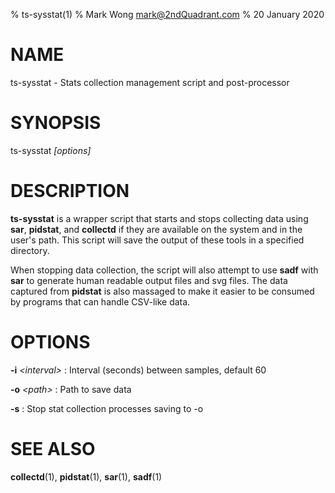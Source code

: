 % ts-sysstat(1)
% Mark Wong <mark@2ndQuadrant.com>
% 20 January 2020

# NAME

ts-sysstat - Stats collection management script and post-processor

# SYNOPSIS

ts-sysstat _\[options\]_

# DESCRIPTION

**ts-sysstat** is a wrapper script that starts and stops collecting data using
**sar**, **pidstat**, and **collectd** if they are available on the system and
in the user's path.  This script will save the output of these tools in a
specified directory.

When stopping data collection, the script will also attempt to use **sadf**
with **sar** to generate human readable output files and svg files.  The data
captured from **pidstat** is also massaged to make it easier to be consumed by
programs that can handle CSV-like data.

# OPTIONS

**-i** _\<interval\>_
:   Interval (seconds) between samples, default 60

**-o** _\<path\>_
:   Path to save data

**-s**
:   Stop stat collection processes saving to -o <path>

# SEE ALSO

**collectd**(1), **pidstat**(1), **sar**(1), **sadf**(1)
